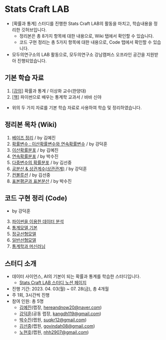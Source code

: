 # Stats Craft LAB

- [확률과 통계] 스터디를 진행한 Stats Craft LAB의 활동을 마치고, 학습내용을 정리한 깃허브입니다.
    - 정리본은 총 8가지 항목에 대한 내용으로, Wiki 탭에서 확인할 수 있습니다.
    - 코드 구현 정리는 총 5가지 항목에 대한 내용으로, Code 탭에서 확인할 수 있습니다.
- 모두의연구소의 LAB 활동으로, 모두의연구소 강남캠퍼스 오프라인 공간을 지원받아 진행되었습니다.

## 기본 학습 자료

1. [[강의]](http://www.kocw.net/home/search/kemView.do?kemId=1056974) 확률과 통계 / 이상화 교수(한양대)
2. [[책]](https://product.kyobobook.co.kr/detail/S000001810212?LINK=NVB&NaPm=ct%3Dlklsgns8%7Cci%3D7bf631dc59791507f7fa77889c0161085a59cead%7Ctr%3Dboksl1%7Csn%3D5342564%7Chk%3D75c2684fb6a4df765df150ede970dcc1db386d3f) 파이썬으로 배우는 통계학 교과서 / 바바 신야
- 위의 두 가지 자료를 기본 학습 자료로 사용하여 학습 및 정리하였습니다.

## 정리본 목차 (Wiki)

1. [베이즈 정리](https://github.com/hanishereandnow/Stats-Craft-LAB/wiki/1%EC%9E%A5-%E2%80%90-%EB%B2%A0%EC%9D%B4%EC%A6%88-%EC%A0%95%EB%A6%AC) / by 김예진
2. [확률변수 : 이산확률변수와 연속확률변수](https://github.com/hanishereandnow/Stats-Craft-LAB/wiki/2%EC%9E%A5-%E2%80%90-%EC%9D%B4%EC%82%B0%ED%99%95%EB%A5%A0%EB%B3%80%EC%88%98%EC%99%80-%EC%97%B0%EC%86%8D%ED%99%95%EB%A5%A0%EB%B3%80%EC%88%98) / by 강덕훈
3. [이산확률분포](https://github.com/hanishereandnow/Stats-Craft-LAB/wiki/3%EC%9E%A5-%E2%80%90-%EC%9D%B4%EC%82%B0%ED%99%95%EB%A5%A0%EB%B6%84%ED%8F%AC) / by 김예진
4. [연속확률분포](https://github.com/hanishereandnow/Stats-Craft-LAB/wiki/4%EC%9E%A5-%E2%80%90-%EC%97%B0%EC%86%8D%ED%99%95%EB%A5%A0%EB%B6%84%ED%8F%AC) / by 박수진
5. [다중변수의 확률분포](https://github.com/hanishereandnow/Stats-Craft-LAB/wiki/5%EC%9E%A5-%E2%80%90-%EB%8B%A4%EC%A4%91%EB%B3%80%EC%88%98%EC%9D%98-%ED%99%95%EB%A5%A0%EB%B6%84%ED%8F%AC-%EB%B0%8F-%EC%A1%B0%EA%B1%B4%EB%B6%80-%ED%99%95%EB%A5%A0%EB%B6%84%ED%8F%AC) / by 김선중
6. [공분산 & 상관계수(상관관계)](https://github.com/hanishereandnow/Stats-Craft-LAB/wiki/6%EC%9E%A5-%E2%80%90-%EA%B3%B5%EB%B6%84%EC%82%B0%EA%B3%BC-%EC%83%81%EA%B4%80%EA%B3%84%EC%88%98) / by 강덕훈
7. [컨볼루션](https://github.com/hanishereandnow/Stats-Craft-LAB/wiki/7%EC%9E%A5-%E2%80%90-%EC%BB%A8%EB%B3%BC%EB%A3%A8%EC%85%98) / by 김선중
8. [표본평균과 표본분산](https://github.com/hanishereandnow/Stats-Craft-LAB/wiki/8%EC%9E%A5-%E2%80%90-%ED%91%9C%EB%B3%B8-%ED%8F%89%EA%B7%A0%EA%B3%BC-%ED%91%9C%EB%B3%B8-%EB%B6%84%EC%82%B0) / by 박수진

## 코드 구현 정리 (Code)

- by 강덕훈
3. [파이썬을 이용한 데이터 분석](https://github.com/hanishereandnow/Stats-Craft-LAB/blob/main/%EC%BD%94%EB%93%9C%EA%B5%AC%ED%98%84%EC%A0%95%EB%A6%AC/3.%20%ED%8C%8C%EC%9D%B4%EC%8D%AC%EC%9D%84%20%EC%9D%B4%EC%9A%A9%ED%95%9C%20%EB%8D%B0%EC%9D%B4%ED%84%B0%20%EB%B6%84%EC%84%9D.ipynb)
4. [통계모델 기본](https://github.com/hanishereandnow/Stats-Craft-LAB/blob/main/%EC%BD%94%EB%93%9C%EA%B5%AC%ED%98%84%EC%A0%95%EB%A6%AC/4.%20%ED%86%B5%EA%B3%84%EB%AA%A8%EB%8D%B8%20%EA%B8%B0%EB%B3%B8.md)
5. [정규선형모델](https://github.com/hanishereandnow/Stats-Craft-LAB/blob/main/%EC%BD%94%EB%93%9C%EA%B5%AC%ED%98%84%EC%A0%95%EB%A6%AC/5.%20%EC%A0%95%EA%B7%9C%EC%84%A0%ED%98%95%EB%AA%A8%EB%8D%B8.ipynb)
6. [일반선형모델](https://github.com/hanishereandnow/Stats-Craft-LAB/blob/main/%EC%BD%94%EB%93%9C%EA%B5%AC%ED%98%84%EC%A0%95%EB%A6%AC/6.%20%EC%9D%BC%EB%B0%98%EC%84%A0%ED%98%95%EB%AA%A8%EB%8D%B8.ipynb)
7. [통계학과 머신러닝](https://github.com/hanishereandnow/Stats-Craft-LAB/blob/main/%EC%BD%94%EB%93%9C%EA%B5%AC%ED%98%84%EC%A0%95%EB%A6%AC/7.%20%ED%86%B5%EA%B3%84%ED%95%99%EA%B3%BC%20%EB%A8%B8%EC%8B%A0%EB%9F%AC%EB%8B%9D.ipynb)

## 스터디 소개

- 데이터 사이언스, AI의 기본이 되는 확률과 통계를 학습한 스터디입니다.
    - [Stats Craft LAB 스터디 노션 페이지](https://www.notion.so/Stats-Craft-LAB-8d0b2fc0e364457f9348b9b72723e977?pvs=21)
- 진행 기간: 2023. 04. 03(월) ~ 07. 28(금), 총 4개월
- 주 1회, 3시간씩 진행
- 참여 인원: 총 5명
    - [김예진](https://github.com/hanishereandnow)(랩장, hereandnow20@naver.com)
    - [강덕훈](https://github.com/Deok-Hun)(공동 랩장, kangdh119@gmail.com)
    - [박수진](https://github.com/darkhairlove)(랩원, suqkr12@gmail.com)
    - [김선중](https://github.com/govin08)(랩원, govindah08@gmail.com)
    - [노현호](https://github.com/nhh2907)(랩원, nhh2907@gmail.com)



